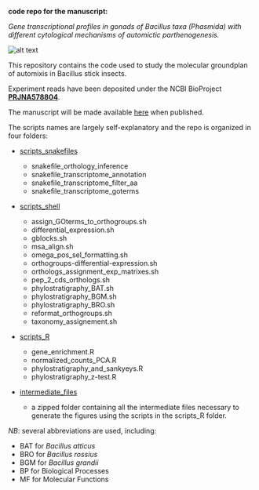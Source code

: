 
**code repo for the manuscript:** 


_Gene transcriptional profiles in gonads of Bacillus taxa (Phasmida) with different cytological mechanisms of automictic parthenogenesis._


![alt text](https://upload.wikimedia.org/wikipedia/commons/0/0b/Bacillus_rossius_Livorno.jpg)


This repository contains the code used to study the molecular groundplan of automixis in Bacillus stick insects. 


Experiment reads have been deposited under the NCBI BioProject [**PRJNA578804**](https://www.ncbi.nlm.nih.gov/bioproject/PRJNA578804).


The manuscript will be made available [here]() when published.


The scripts names are largely self-explanatory and the repo is organized in four folders:


- [scripts_snakefiles](https://github.com/for-giobbe/gene-transcriptional-profiles-in-automictic-taxa/tree/main/scripts_snakefiles)

	- snakefile_orthology_inference 	
	- snakefile_transcriptome_annotation	
	- snakefile_transcriptome_filter_aa
	- snakefile_transcriptome_goterms


- [scripts_shell](https://github.com/for-giobbe/gene-transcriptional-profiles-in-automictic-taxa/tree/main/scripts_shell)
	
	- assign_GOterms_to_orthogroups.sh
	- differential_expression.sh
	- gblocks.sh
	- msa_align.sh
	- omega_pos_sel_formatting.sh
	- orthogroups-differential-expression.sh
	- orthologs_assignment_exp_matrixes.sh
	- pep_2_cds_orthologs.sh
	- phylostratigraphy_BAT.sh
	- phylostratigraphy_BGM.sh
	- phylostratigraphy_BRO.sh
	- reformat_orthogroups.sh
	- taxonomy_assignement.sh


- [scripts_R](https://github.com/for-giobbe/gene-transcriptional-profiles-in-automictic-taxa/tree/main/scripts_R)

	- gene_enrichment.R
	- normalized_counts_PCA.R
	- phylostratigraphy_and_sankyeys.R
	- phylostratigraphy_z-test.R


- [intermediate_files](https://github.com/for-giobbe/gene-transcriptional-profiles-in-automictic-taxa/tree/main/intermediate_files.zip)

	- a zipped folder containing all the intermediate files necessary to generate the figures using the scripts in the scripts_R folder.


*NB*: several abbreviations are used, including:

- BAT for _Bacillus atticus_
- BRO for _Bacillus rossius_
- BGM for _Bacillus grandii_
- BP for Biological Processes
- MF for Molecular Functions
